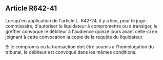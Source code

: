 Article R642-41
----
Lorsqu'en application de l'article L. 642-24, il y a lieu, pour le
juge-commissaire, d'autoriser le liquidateur à compromettre ou à transiger, le
greffier convoque le débiteur à l'audience quinze jours avant celle-ci en
joignant à cette convocation la copie de la requête du liquidateur.

Si le compromis ou la transaction doit être soumis à l'homologation du tribunal,
le débiteur est convoqué dans les mêmes conditions.
